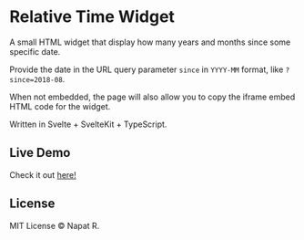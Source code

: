 # Relative Time Widget

A small HTML widget that display how many years and months since some specific date.

Provide the date in the URL query parameter `since` in `YYYY-MM` format, like `?since=2018-08`.

When not embedded, the page will also allow you to copy the iframe embed HTML code for the widget.

Written in Svelte + SvelteKit + TypeScript.

## Live Demo

Check it out [here!](https://gunt3001.github.io/relative-time-widget/?since=2018-08)

## License
MIT License © Napat R.